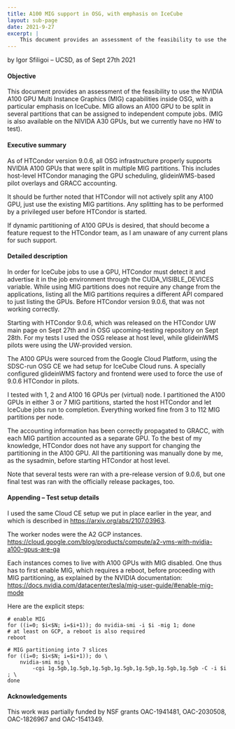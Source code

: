 ```yaml
---
title: A100 MIG support in OSG, with emphasis on IceCube
layout: sub-page
date: 2021-9-27
excerpt: |
    This document provides an assessment of the feasibility to use the NVIDIA A100 GPU Multi Instance Graphics (MIG) capabilities inside OSG, with a particular emphasis on IceCube. MIG allows an A100 GPU to be split in several partitions that can be assigned to independent compute jobs. (MIG is also available on the NIVIDA A30 GPUs, but we currently have no HW to test).
---
```


by Igor Sfiligoi – UCSD, as of Sept 27th 2021

#### Objective

This document provides an assessment of the feasibility to use the NVIDIA A100 GPU Multi Instance Graphics (MIG) capabilities inside OSG, with a particular emphasis on IceCube. MIG allows an A100 GPU to be split in several partitions that can be assigned to independent compute jobs. (MIG is also available on the NIVIDA A30 GPUs, but we currently have no HW to test).

#### Executive summary
As of HTCondor version 9.0.6, all OSG infrastructure properly supports NVIDIA A100 GPUs that were split in multiple MIG partitions. This includes host-level HTCondor managing the GPU scheduling, glideinWMS-based pilot overlays and GRACC accounting.

It should be further noted that HTCondor will not actively split any A100 GPU, just use the existing MIG partitions. Any splitting has to be performed by a privileged user before HTCondor is started.

If dynamic partitioning of A100 GPUs is desired, that should become a feature request to the HTCondor team, as I am unaware of any current plans for such support.

#### Detailed description

In order for IceCube jobs to use a GPU, HTCondor must detect it and advertise it in the job environment through the CUDA_VISIBLE_DEVICES variable.
While using MIG partitions does not require any change from the applications, listing all the MIG partitions requires a different API compared to just listing the GPUs. Before HTCondor version 9.0.6, that was not working correctly.

Starting with HTCondor 9.0.6, which was released on the HTCondor UW main page on Sept 27th and in OSG upcoming-testing repository on Sept 28th. For my tests I used the OSG release at host level, while glideinWMS pilots were using the UW-provided version.

The A100 GPUs were sourced from the Google Cloud Platform, using the SDSC-run OSG CE we had setup for IceCube Cloud runs. A specially configured glideinWMS factory and frontend were used to force the use of 9.0.6 HTCondor in pilots.

I tested with 1, 2 and A100 16 GPUs per (virtual) node. I partitioned the A100 GPUs in either 3 or 7 MIG partitions, started the host HTCondor and let IceCube jobs run to completion. Everything worked fine from 3 to 112 MIG partitions per node.

The accounting information has been correctly propagated to GRACC, with each MIG partition accounted as a separate GPU.
To the best of my knowledge, HTCondor does not have any support for changing the partitioning in the A100 GPU. All the partitioning was manually done by me, as the sysadmin, before starting HTCondor at host level.

Note that several tests were ran with a pre-release version of 9.0.6, but one final test was ran with the officially release packages, too.

#### Appending – Test setup details
I used the same Cloud CE setup we put in place earlier in the year, and which is described in <https://arxiv.org/abs/2107.03963>.

The worker nodes were the A2 GCP instances.
<https://cloud.google.com/blog/products/compute/a2-vms-with-nvidia-a100-gpus-are-ga>

Each instances comes to live with A100 GPUs with MIG disabled. One thus has to first enable MIG, which requires a reboot, before proceeding with MIG partitioning, as explained by the NVIDIA documentation:
<https://docs.nvidia.com/datacenter/tesla/mig-user-guide/#enable-mig-mode>

Here are the explicit steps:

```
# enable MIG
for ((i=0; $i<$N; i=$i+1)); do nvidia-smi -i $i -mig 1; done
# at least on GCP, a reboot is also required
reboot

# MIG partitioning into 7 slices
for ((i=0; $i<$N; i=$i+1)); do \
    nvidia-smi mig \
        -cgi 1g.5gb,1g.5gb,1g.5gb,1g.5gb,1g.5gb,1g.5gb,1g.5gb -C -i $i ; \
done
```


#### Acknowledgements
This work was partially funded by NSF grants OAC-1941481, OAC-2030508, OAC-1826967 and OAC-1541349.
